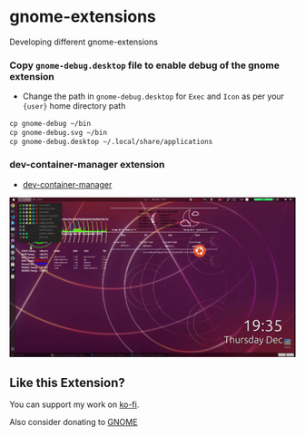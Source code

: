 # gnome-extensions
Developing different gnome-extensions

### Copy `gnome-debug.desktop` file to enable debug of the gnome extension
- Change the path in `gnome-debug.desktop` for `Exec` and `Icon` as per your `{user}` home directory path
```
cp gnome-debug ~/bin
cp gnome-debug.svg ~/bin
cp gnome-debug.desktop ~/.local/share/applications
```

### dev-container-manager extension

- [dev-container-manager](https://github.com/devopsnextgenx/gnome-extensions/tree/main/dev-container-manager%40devopsnextgenx)

[![dev-container-manager](./dev-container-manager@devopsnextgenx/dev-container-manager.png)](https://youtu.be/Ah-LQxtOHak)

## Like this Extension?

You can support my work on [ko-fi](https://ko-fi.com/devopsnextgenx).

Also consider donating to [GNOME](https://www.gnome.org/support-gnome/donate/)